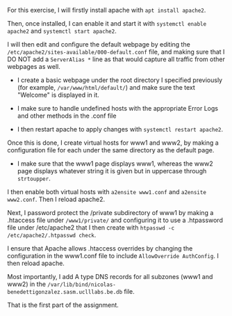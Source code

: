 
For this exercise, I will firstly install apache with `apt install apache2`.


Then, once installed, I can enable it and start it with `systemctl enable apache2` and `systemctl start apache2`.


I will then edit and configure the default webpage by editing the `/etc/apache2/sites-available/000-default.conf` file, and making sure that I DO NOT add a `ServerAlias *` line as that would capture all traffic from other webpages as well.

- I create a basic webpage under the root directory I specified previously (for example, `/var/www/html/default/`) and make sure the text "Welcome" is displayed in it.

- I make sure to handle undefined hosts with the appropriate Error Logs and other methods in the .conf file

- I then restart apache to apply changes with `systemctl restart apache2`.



Once this is done, I create virtual hosts for www1 and www2, by making a configuration file for each under the same directory as the default page.

- I make sure that the www1 page displays www1, whereas the www2 page displays whatever string it is given but in uppercase through `strtoupper`.

I then enable both virtual hosts with `a2ensite www1.conf` and `a2ensite www2.conf`. Then I reload apache2.


Next, I password protect the /private subdirectory of www1 by making a .htaccess file under `/www1/private/` and configuring it to use a .htpassword file under /etc/apache2 that I then create
with `htpasswd -c /etc/apache2/.htpasswd check`.

I ensure that Apache allows .htaccess overrides by changing the configuration in the www1.conf file to include `AllowOverride AuthConfig`. I then reload apache.

Most importantly, I add A type DNS records for all subzones (www1 and www2) in the `/var/lib/bind/nicolas-benedettigonzalez.sasm.uclllabs.be.db` file.

That is the first part of the assignment.
